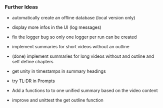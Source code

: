 ### Further Ideas

- automatically create an offline database (local version only)

- display more infos in the UI (log messages)

- fix the logger bug so only one logger per run can be created

- implement summaries for short videos without an outline
- (done) implement summaries for long videos without and outline and self define chapters

- get unity in timestamps in summary headings

- try TL:DR in Prompts

- Add a functions to to one unified summary based on the video content

- improve and unittest the get outline function

